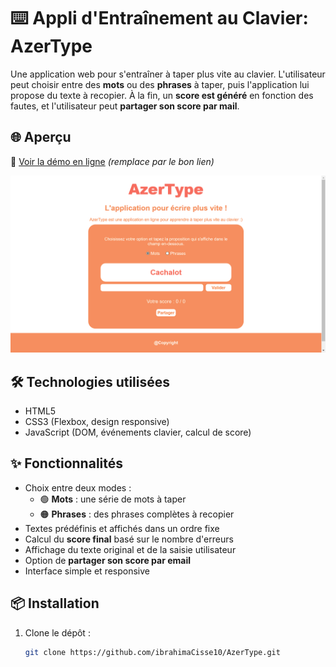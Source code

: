 # ⌨️ Appli d'Entraînement au Clavier: AzerType 

Une application web pour s'entraîner à taper plus vite au clavier. L'utilisateur peut choisir entre des **mots** ou des **phrases** à taper, puis l'application lui propose du texte à recopier. À la fin, un **score est généré** en fonction des fautes, et l'utilisateur peut **partager son score par mail**.

## 🌐 Aperçu

🔗 [Voir la démo en ligne](https://ibrahimaCisse10.github.io/nom-de-ton-projet/) *(remplace par le bon lien)*

![aperçu de l'application](image.png)

## 🛠️ Technologies utilisées

- HTML5  
- CSS3 (Flexbox, design responsive)  
- JavaScript (DOM, événements clavier, calcul de score)

## ✨ Fonctionnalités

- Choix entre deux modes :  
  - 🟢 **Mots** : une série de mots à taper  
  - 🟠 **Phrases** : des phrases complètes à recopier
- Textes prédéfinis et affichés dans un ordre fixe
- Calcul du **score final** basé sur le nombre d'erreurs
- Affichage du texte original et de la saisie utilisateur
- Option de **partager son score par email**
- Interface simple et responsive

## 📦 Installation

1. Clone le dépôt :
   ```bash
   git clone https://github.com/ibrahimaCisse10/AzerType.git

